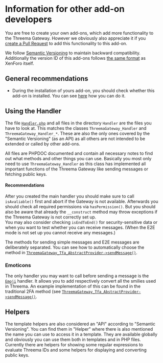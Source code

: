 # Information for other add-on developers

You are free to create your own add-ons, which add more functionality to the Threema Gateway. However we obviously also appreciate it if you [create a Pull Request](../CONTRIBUTING.md) to add this functionality to this add-on.

We follow [Semantic Versioning](http://semver.org/) to maintain backward compatibility. Additionally the version ID of this add-ons follows [the same format](https://xenforo.com/community/threads/development-best-practices.64996/#post-794344) as XenForo itself.

## General recommendations

* During the installation of yours add-on, you should check whether this add-on is installed. You can see [here](https://xenforo.com/community/threads/checking-for-the-existance-of-other-add-ons-while-installing.113610/#post-1047354) how you can do it.

## Using the Handler
The file [`Handler.php`](../Handler.php) and all files in the directory `Handler` are the files you have to look at. This matches the classes `ThreemaGateway_Handler` and `ThreemaGateway_Handler_*`. These are also the only ones covered by the "Semantic Versioning" (as an API) as  all others are not intended to be extended or called by other add-ons.

All files are PHPDOC documented and contain all necessary notes to find out what methods and other things you can use. Basically you most only need to use `ThreemaGateway_Handler` as this class has implemented all important functions of the Threema Gateway like sending messages or fetching public keys.

#### Recommendations

After you created the main handler you should make sure to call `isAvaliable()` first and abort if the Gateway is not available. Afterwards you should check all required permissions via `hasPermission()`. But you should also be aware that already the `__construct` method may throw exceptions if the Threema Gateway is not correctly set up.  
You may also consider checking `isEndToEnd()` for security-sensitive data or when you want to test whether you can receive messages. (When the E2E mode is not set up you cannot receive any messages.)

The methods for sending simple messages and E2E messages are deliberately separated. You can see how to automatically choose the method in [`ThreemaGateway_Tfa_AbstractProvider->sendMessage()`](../Tfa/AbstractProvider.php).

### Emoticons
The only handler you may want to call before sending a message is the [`Emoji`](../Handler/Emoji.php) handler. It allows you to add respectively convert all the smilies used in Threema. An example implementation of this can be found in the traditional 2FA method (see [`ThreemaGateway_Tfa_AbstractProvider->sendMessage()`](../Tfa/AbstractProvider.php).

## Helpers
The template helpers are also considered an "API" according to "Semantic Versioning". You can find them in "Helper" where there is also mentioned the name you can use to access it in a template. They are available globally and obviously you can use them both in templates and in PHP files.  
Currently there are helpers for showing some regular expressions to evaluate Threema IDs and some helpers for displaying and converting public keys.
